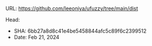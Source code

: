 URL:
https://github.com/leeoniya/ufuzzy/tree/main/dist

Head:
- SHA: 6bb27a8d8c41e4be5458844afc5c89f6c2399512
- Date:  Feb 21, 2024
